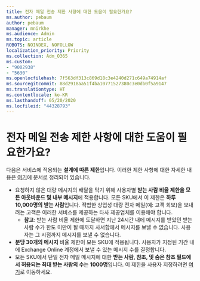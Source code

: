 ```yaml
---
title: 전자 메일 전송 제한 사항에 대한 도움이 필요한가요?
ms.author: pebaum
author: pebaum
manager: mnirkhe
ms.audience: Admin
ms.topic: article
ROBOTS: NOINDEX, NOFOLLOW
localization_priority: Priority
ms.collection: Adm_O365
ms.custom:
- "9002938"
- "5630"
ms.openlocfilehash: 7f563df313c869d18c3e4240d271c649a74914af
ms.sourcegitcommit: 88d2918aa51f4ba10771527380c3e0db0f5a9147
ms.translationtype: HT
ms.contentlocale: ko-KR
ms.lasthandoff: 05/20/2020
ms.locfileid: "44328793"
---
```

# <a name="need-help-with-email-sending-limits"></a>전자 메일 전송 제한 사항에 대한 도움이 필요한가요?

다음은 서비스에 적용되는 **설계에 따른 제한**입니다. 이러한 제한 사항에 대한 자세한 내용은 [여기](https://docs.microsoft.com/office365/servicedescriptions/exchange-online-service-description/exchange-online-limits#receiving-and-sending-limits)에 문서로 정리되어 있습니다.

- 요청하지 않은 대량 메시지의 배달을 막기 위해 사용자별 **받는 사람 비율 제한을 모든 아웃바운드 및 내부 메시지**에 적용합니다. 모든 SKU에서 이 제한은 **하루 10,000명의 받는 사람**입니다.  적법한 상업성 대량 전자 메일(예: 고객 회보)을 보내려는 고객은 이러한 서비스를 제공하는 타사 제공업체를 이용해야 합니다.
    - **참고**: 받는 사람 비율 제한에 도달하면 지난 24시간 내에 메시지를 받았던 받는 사람 수가 한도 미만이 될 때까지 사서함에서 메시지를 보낼 수 없습니다. 사용자는 그 시점까지 메시지를 보낼 수 없습니다.
- **분당 30개의 메시지** 비율 제한이 모든 SKU에 적용됩니다. 사용자가 지정된 기간 내에 Exchange Online 계정에서 보낼 수 있는 메시지 수를 결정합니다.
- 모든 SKU에서 단일 전자 메일 메시지에 대한 **받는 사람, 참조, 및 숨은 참조 필드에서 허용되는 최대 받는 사람의 수**는 **1000명**입니다. 이 제한을 사용자 지정하려면 [여기](https://techcommunity.microsoft.com/t5/exchange-team-blog/customizable-recipient-limits-in-office-365/ba-p/1183228)로 이동하세요.
